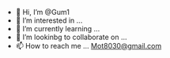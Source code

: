 - 👋 Hi, I’m @Gum1
- 👀 I’m interested in ...
- 🌱 I’m currently learning ...
- 💞️ I’m lookinbg to collaborate on ...
- 📫 How to reach me ... Mot8030@gmail.com

<!---
Gum1/Gum1 is a ✨ special ✨ repository because its `README.md` (this file) appears on your GitHub profile.
You can click the Preview link to take a look at your changes.
--->
